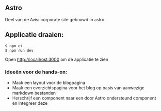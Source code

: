 ## Astro

Deel van de Avisi corporate site gebouwd in astro.

## Applicatie draaien:

```bash
$ npm ci
$ npm run dev 
```

Open [http://localhost:3000](http://localhost:3000) om de applicatie te zien


### Ideeën voor de hands-on:
- Maak een layout voor de blogpagina
- Maak een overzichtspagina voor het blog op basis van aanwezige markdown bestanden
- Herschrijf een component naar een door Astro ondersteund component en integreer deze 
